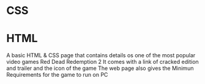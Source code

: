 # CSS
# HTML
A basic HTML & CSS page that contains details os one of the most popular video games Red Dead Redemption 2
It comes with a link of cracked edition and trailer and the icon of the game
The web page also gives the Minimun Requirements for the game to run on PC
